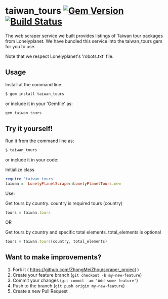 

# taiwan_tours [![Gem Version](https://badge.fury.io/rb/taiwan_tours.svg)](https://badge.fury.io/rb/taiwan_tours) [![Build Status](https://travis-ci.org/ZhongMeiZhou/scraper_project.svg)](https://travis-ci.org/ZhongMeiZhou/scraper_project)

 The web scraper service we built provides listings of Taiwan tour packages from Lonelyplanet. We have bundled this service into the taiwan_tours gem for you to use.

 Note that we respect Lonelyplanet's 'robots.txt' file.


## Usage

 Install at the command line:

 ```sh
 $ gem install taiwan_tours
 ```

 or include it in your 'Gemfile' as:

 ```ruby
 gem taiwan_tours
 ```

## Try it yourself!
 Run it from the command line as:

 ```sh
 $ taiwan_tours
 ```

 or include it in your code:

Initialize class
```ruby
require 'taiwan_tours'
taiwan =  LonelyPlanetScrape::LonelyPlanetTours.new
```

Use:

Get tours by country. country is required
tours (country)

```ruby
tours = taiwan.tours
```

OR

Get tours by country and specific total elements. total_elements is optional

```ruby
tours = taiwan.tours(country, total_elements)
```


## Want to make improvements?

1. Fork it ( https://github.com/ZhongMeiZhou/scraper_project )
2. Create your feature branch (`git checkout -b my-new-feature`)
3. Commit your changes (`git commit -am 'Add some feature'`)
4. Push to the branch (`git push origin my-new-feature`)
5. Create a new Pull Request
